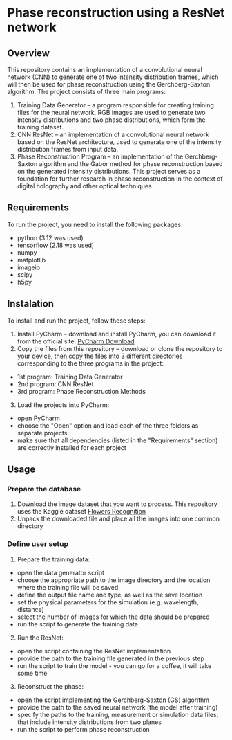 # Phase reconstruction using a ResNet network

## Overview

This repository contains an implementation of a convolutional neural network (CNN) to generate one of two intensity distribution frames, which will then be used for phase reconstruction using the Gerchberg-Saxton algorithm. The project consists of three main programs:
1. Training Data Generator – a program responsible for creating training files for the neural network. RGB images are used to generate two intensity distributions and two phase distributions, which form the training dataset.
2. CNN ResNet – an implementation of a convolutional neural network based on the ResNet architecture, used to generate one of the intensity distribution frames from input data.
3. Phase Reconstruction Program – an implementation of the Gerchberg-Saxton algorithm and the Gabor method for phase reconstruction based on the generated intensity distributions.
This project serves as a foundation for further research in phase reconstruction in the context of digital holography and other optical techniques.

## Requirements

To run the project, you need to install the following packages:
- python (3.12 was used)
- tensorflow (2.18 was used)
- numpy
- matplotlib
- imageio
- scipy
- h5py

## Instalation

To install and run the project, follow these steps:
1. Install PyCharm – download and install PyCharm, you can download it from the official site: [PyCharm Download](https://www.jetbrains.com/pycharm/download/)
2. Copy the files from this repository – download or clone the repository to your device, then copy the files into 3 different directories corresponding to the three programs in the project:
- 1st program: Training Data Generator
- 2nd program: CNN ResNet
- 3rd program: Phase Reconstruction Methods
3. Load the projects into PyCharm:
- open PyCharm
- choose the "Open" option and load each of the three folders as separate projects
- make sure that all dependencies (listed in the "Requirements" section) are correctly installed for each project

## Usage

### Prepare the database

1. Download the image dataset that you want to process. This repository uses the Kaggle dataset [Flowers Recognition](https://www.kaggle.com/datasets/alxmamaev/flowers-recognition)
2. Unpack the downloaded file and place all the images into one common directory

### Define user setup

1. Prepare the training data:
- open the data generator script
- choose the appropriate path to the image directory and the location where the training file will be saved
- define the output file name and type, as well as the save location
- set the physical parameters for the simulation (e.g. wavelength, distance)
- select the number of images for which the data should be prepared
- run the script to generate the training data
2. Run the ResNet:
- open the script containing the ResNet implementation
- provide the path to the training file generated in the previous step
- run the script to train the model - you can go for a coffee, it will take some time
3. Reconstruct the phase:
- open the script implementing the Gerchberg-Saxton (GS) algorithm
- provide the path to the saved neural network (the model after training)
- specify the paths to the training, measurement or simulation data files, that include intensity distributions from two planes
- run the script to perform phase reconstruction